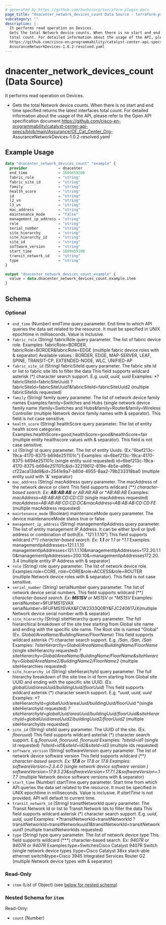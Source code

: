 ```yaml
---
# generated by https://github.com/hashicorp/terraform-plugin-docs
page_title: "dnacenter_network_devices_count Data Source - terraform-provider-dnacenter"
subcategory: ""
description: |-
  It performs read operation on Devices.
  Gets the total Network device counts. When there is no start and end time specified returns the latest interfaces
  total count. For detailed information about the usage of the API, please refer to the Open API specification document
  https://github.com/cisco-en-programmability/catalyst-center-api-specs/blob/main/Assurance/CECatCenter_Org-
  AssuranceNetworkDevices-1.0.2-resolved.yaml
---
```


# dnacenter_network_devices_count (Data Source)

It performs read operation on Devices.

- Gets the total Network device counts. When there is no start and end time specified returns the latest interfaces
total count. For detailed information about the usage of the API, please refer to the Open API specification document
https://github.com/cisco-en-programmability/catalyst-center-api-specs/blob/main/Assurance/CE_Cat_Center_Org-
AssuranceNetworkDevices-1.0.2-resolved.yaml

## Example Usage

```terraform
data "dnacenter_network_devices_count" "example" {
  provider              = dnacenter
  end_time              = 1609459200
  fabric_role           = "string"
  fabric_site_id        = "string"
  family                = "string"
  health_score          = "string"
  id                    = "string"
  l2_vn                 = "string"
  l3_vn                 = "string"
  mac_address           = "string"
  maintenance_mode      = "false"
  management_ip_address = "string"
  role                  = "string"
  serial_number         = "string"
  site_hierarchy        = "string"
  site_hierarchy_id     = "string"
  site_id               = "string"
  software_version      = "string"
  start_time            = 1609459200
  transit_network_id    = "string"
  type                  = "string"
}

output "dnacenter_network_devices_count_example" {
  value = data.dnacenter_network_devices_count.example.item
}
```

<!-- schema generated by tfplugindocs -->
## Schema

### Optional

- `end_time` (Number) endTime query parameter. End time to which API queries the data set related to the resource. It must be specified in UNIX epochtime in milliseconds. Value is inclusive.
- `fabric_role` (String) fabricRole query parameter. The list of fabric device role. Examples: fabricRole=BORDER, fabricRole=BORDER&fabricRole=EDGE (multiple fabric device roles with & separator)  Available values : BORDER, EDGE, MAP-SERVER, LEAF, SPINE, TRANSIT-CP, EXTENDED-NODE, WLC, UNIFIED-AP
- `fabric_site_id` (String) fabricSiteId query parameter. The fabric site Id or list to fabric site Ids to filter the data  This field supports wildcard asterisk (*) character search support. E.g. *uuid*, *uuid, uuid*  Examples:  *?fabricSiteId=fabricSiteUuid)  ?fabricSiteId=fabricSiteUuid1&fabricSiteId=fabricSiteUuid2 (multiple fabricSiteIds requested)
- `family` (String) family query parameter. The list of network device family names Examples:family=Switches and Hubs (single network device family name )family=Switches and Hubs&family=Router&family=Wireless Controller (multiple Network device family names with & separator). This field is not case sensitive.
- `health_score` (String) healthScore query parameter. The list of entity health score categories Examples:healthScore=good,healthScore=good&healthScore=fair (multiple entity healthscore values with & separator). This field is not case sensitive.
- `id` (String) id query parameter. The list of entity Uuids. (Ex."6bef213c-19ca-4170-8375-b694e251101c") Examples: id=6bef213c-19ca-4170-8375-b694e251101c (single entity uuid requested) id=6bef213c-19ca-4170-8375-b694e251101c&id=32219612-819e-4b5e-a96b-cf22aca13dd9&id=2541e9a7-b80d-4955-8aa2-79b233318ba0 (multiple entity uuid with '&' separator)
- `mac_address` (String) macAddress query parameter. The macAddress of the network device or client This field supports wildcard (***) character-based search.  Ex: **AB:AB:AB** or *AB:AB:AB** or **AB:AB:AB* Examples:
*macAddress=AB:AB:AB:CD:CD:CD* (single macAddress requested)
*macAddress=AB:AB:AB:CD:CD:DC&macAddress=AB:AB:AB:CD:CD:FE* (multiple macAddress requested)
- `maintenance_mode` (Boolean) maintenanceMode query parameter. The device maintenanceMode status true or false
- `management_ip_address` (String) managementIpAddress query parameter. The list of entity management IP Address. It can be either Ipv4 or Ipv6 address or combination of both(Ex. "121.1.1.10")
This field supports wildcard (***) character-based search.  Ex: **1.1** or *1.1** or **1.1*
Examples: managementIpAddresses=121.1.1.10 managementIpAddresses=121.1.1.10&managementIpAddresses=172.20.1.10&managementIpAddresses=200:10&=managementIpAddresses172.20.3.4 (multiple entity IP Address with & separator)
- `role` (String) role query parameter. The list of network device role. Examples:role=CORE, role=CORE&role=ACCESS&role=ROUTER (multiple Network device roles with & separator). This field is not case sensitive.
- `serial_number` (String) serialNumber query parameter. The list of network device serial numbers. This field supports wildcard (***) character-based search.  Ex: **MS1SV** or *MS1SV** or **MS1SV* Examples: serialNumber=9FUFMS1SVAX serialNumber=9FUFMS1SVAX&FCW2333Q0BY&FJC240617JX(multiple Network device serial number with & separator)
- `site_hierarchy` (String) siteHierarchy query parameter. The full hierarchical breakdown of the site tree starting from Global site name and ending with the specific site name. The Root site is named "Global" (Ex. *Global/AreaName/BuildingName/FloorName*)
This field supports wildcard asterisk (*) character search support. E.g. */San*, */San, /San*
Examples:
*?siteHierarchy=Global/AreaName/BuildingName/FloorName* (single siteHierarchy requested)
*?siteHierarchy=Global/AreaName/BuildingName/FloorName&siteHierarchy=Global/AreaName2/BuildingName2/FloorName2* (multiple siteHierarchies requested)
- `site_hierarchy_id` (String) siteHierarchyId query parameter. The full hierarchy breakdown of the site tree in id form starting from Global site UUID and ending with the specific site UUID. (Ex. *globalUuid/areaUuid/buildingUuid/floorUuid*)
This field supports wildcard asterisk (*) character search support. E.g. **uuid*, *uuid, uuid*
Examples:
*?siteHierarchyId=globalUuid/areaUuid/buildingUuid/floorUuid *(single siteHierarchyId requested)
*?siteHierarchyId=globalUuid/areaUuid/buildingUuid/floorUuid&siteHierarchyId=globalUuid/areaUuid2/buildingUuid2/floorUuid2* (multiple siteHierarchyIds requested)
- `site_id` (String) siteId query parameter. The UUID of the site. (Ex. *flooruuid*)
This field supports wildcard asterisk (*) character search support. E.g.*flooruuid*, *flooruuid, flooruuid*
Examples:
*?siteId=id1* (single id requested)
*?siteId=id1&siteId=id2&siteId=id3* (multiple ids requested)
- `software_version` (String) softwareVersion query parameter. The list of network device software version This field supports wildcard (***) character-based search. Ex: **17.8** or **17.8* or *17.8** Examples: softwareVersion=2.3.4.0 (single network device software version ) softwareVersion=17.9.3.23&softwareVersion=17.7.1.2&softwareVersion=*.17.7 (multiple Network device software versions with & separator)
- `start_time` (Number) startTime query parameter. Start time from which API queries the data set related to the resource. It must be specified in UNIX epochtime in milliseconds. Value is inclusive.
If *startTime* is not provided, API will default to current time.
- `transit_network_id` (String) transitNetworkId query parameter. The Transit Network Id or list to Transit Network Ids to filter the data  This field supports wildcard asterisk (*) character search support. E.g. *uuid*, *uuid, uuid*  Examples:  *?transitNetworkId=transitNetworkId  ?transitNetworkId=transitNetworkuuid1&transitNetworkId=transitNetworkuuid1 (multiple transitNetworkIds requested)
- `type` (String) type query parameter. The list of network device type This field supports wildcard (***) character-based search. Ex: *9407R* or *9407R* or *9407R* Examples:type=SwitchesCisco Catalyst 9407R Switch (single network device types )type=Cisco Catalyst 38xx stack-able ethernet switch&type=Cisco 3945 Integrated Services Router G2 (multiple Network device types with & separator)

### Read-Only

- `item` (List of Object) (see [below for nested schema](#nestedatt--item))

<a id="nestedatt--item"></a>
### Nested Schema for `item`

Read-Only:

- `count` (Number)
